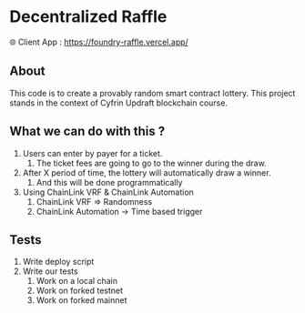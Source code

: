 # Decentralized Raffle

🌐 Client App : https://foundry-raffle.vercel.app/

## About

This code is to create a provably random smart contract lottery.
This project stands in the context of Cyfrin Updraft blockchain course.

## What we can do with this ?

1. Users can enter by payer for a ticket.
   1. The ticket fees are going to go to the winner during the draw.
2. After X period of time, the lottery will automatically draw a winner.
   1. And this will be done programmatically
3. Using ChainLink VRF & ChainLink Automation
   1. ChainLink VRF => Randomness
   2. ChainLink Automation -> Time based trigger

## Tests

1. Write deploy script
2. Write our tests
   1. Work on a local chain
   2. Work on forked testnet
   3. Work on forked mainnet
